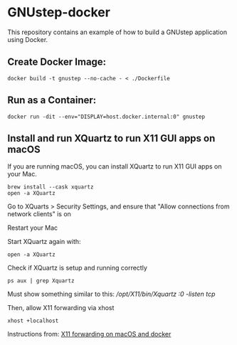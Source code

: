 # GNUstep-docker

This repository contains an example of how to build a GNUstep application using Docker.

## Create Docker Image:

```
docker build -t gnustep --no-cache - < ./Dockerfile
```

## Run as a Container:

```
docker run -dit --env="DISPLAY=host.docker.internal:0" gnustep
```

## Install and run XQuartz to run X11 GUI apps on macOS

If you are running macOS, you can install XQuartz to run X11 GUI apps on your Mac.

```
brew install --cask xquartz
open -a XQuartz
```

Go to XQuarts > Security Settings, and ensure that "Allow connections from network clients" is on

Restart your Mac 

Start XQuartz again with: 

```
open -a XQuartz
```

Check if XQuartz is setup and running correctly

```
ps aux | grep Xquartz
```

Must show something similar to this: */opt/X11/bin/Xquartz :0 -listen tcp*

Then, allow X11 forwarding via xhost

```
xhost +localhost
```

Instructions from: [X11 forwarding on macOS and docker](https://gist.github.com/sorny/969fe55d85c9b0035b0109a31cbcb088)